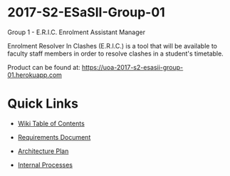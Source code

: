# 2017-S2-ESaSII-Group-01
Group 1  - E.R.I.C.
Enrolment Assistant Manager  

Enrolment Resolver In Clashes (E.R.I.C.) is a tool that will be available to faculty staff members in order to resolve clashes in a student's timetable.  

Product can be found at: https://uoa-2017-s2-esasii-group-01.herokuapp.com

# Quick Links
- [Wiki Table of Contents](https://github.cs.adelaide.edu.au/a1002160/2017-S2-ESaSII-Group-01/wiki)
  
- [Requirements Document](https://github.cs.adelaide.edu.au/a1002160/2017-S2-ESaSII-Group-01/wiki/Requirements-Document)
- [Architecture Plan](https://github.cs.adelaide.edu.au/a1002160/2017-S2-ESaSII-Group-01/wiki/Architecture)
- [Internal Processes](https://github.cs.adelaide.edu.au/a1002160/2017-S2-ESaSII-Group-01/wiki/Processes)
